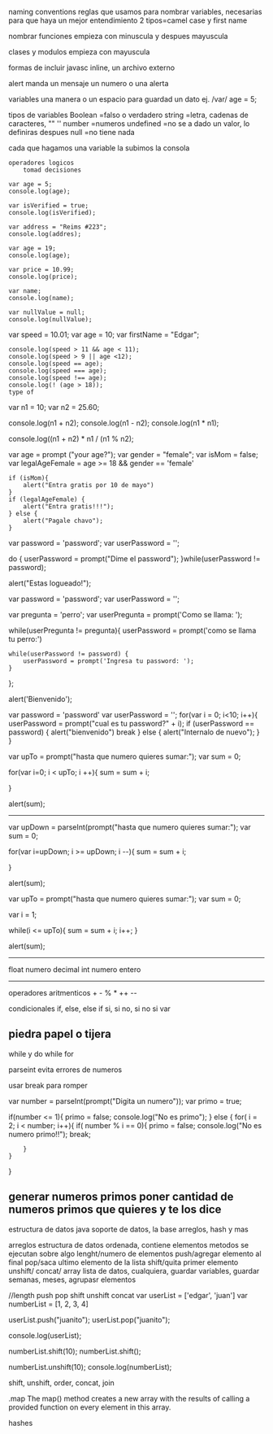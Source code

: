 naming conventions
	reglas que usamos para nombrar variables, necesarias para que haya un mejor entendimiento 2 tipos=camel case y first name

nombrar funciones 
	empieza con minuscula y despues mayuscula

clases y modulos 
	empieza con mayuscula

formas de incluir javasc
	inline, un archivo externo

alert 
	manda un mensaje un numero o una alerta

variables
	una manera o un espacio para guardad un dato ej. /var/ age = 5;

tipos de variables
	Boolean
		=falso o verdadero
	string
		=letra, cadenas de caracteres, "" ''
	number
		=numeros
	undefined
		=no se a dado un valor, lo definiras despues
	null
		=no tiene nada

cada que hagamos una variable la subimos la consola


	operadores logicos
		tomad decisiones

	var age = 5;
	console.log(age);

	var isVerified = true;
	console.log(isVerified);

	var address = "Reims #223";
	console.log(addres);

	var age = 19;
	console.log(age);

	var price = 10.99;
	console.log(price);

	var name;
	console.log(name);

	var nullValue = null;
	console.log(nullValue);

var speed = 10.01;
var age = 10;
var firstName = "Edgar";

	console.log(speed > 11 && age < 11);
	console.log(speed > 9 || age <12);
	console.log(speed == age);
	console.log(speed === age);
	console.log(speed !== age);
	console.log(! (age > 18));
	type of

var n1 = 10;
var n2 = 25.60;

console.log(n1 + n2);
console.log(n1 - n2);
console.log(n1 * n1);

console.log((n1 + n2) * n1 / (n1 % n2);

var age = prompt ("your age?");
var gender = "female";
var isMom = false;
var legalAgeFemale = age >= 18 && gender == 'female'

	if (isMom){
	    alert("Entra gratis por 10 de mayo")
	}
	if (legalAgeFemale) { 
	    alert("Entra gratis!!!");
	} else {
	    alert("Pagale chavo");
	}

var password = 'password';
var userPassword = '';

do {
    userPassword = prompt("Dime el password");
}while(userPassword != password);

alert("Estas logueado!");


var password = 'password';
var userPassword = '';

var pregunta = 'perro';
var userPregunta = prompt('Como se llama: ');

while(userPregunta != pregunta){
        userPassword = prompt('como se llama tu perro:')
    

	while(userPassword != password) {
    	userPassword = prompt('Ingresa tu password: ');
    }
    
    
};


alert('Bienvenido');

var password = 'password'
var userPassword = '';
for(var i = 0; i<10; i++){
    userPassword = prompt("cual es tu password?" + i);
    if (userPassword == password)
    {
        alert("bienvenido")
        break
    }
    else
    {
        alert("Internalo de nuevo");
    }
} 

var upTo = prompt("hasta que numero quieres sumar:");
var sum = 0;

for(var i=0; i < upTo; i ++){
    sum = sum + i;
     
}

alert(sum);

---------------------------------------------

var upDown = parseInt(prompt("hasta que numero quieres sumar:");
var sum = 0;

for(var i=upDown; i >= upDown; i --){
    sum = sum + i;
     
}

alert(sum); 

var upTo = prompt("hasta que numero quieres sumar:");
var sum = 0;
                      
var i = 1;

while(i <= upTo){
    sum = sum + i;
    i++;
}


alert(sum);  

----------------------------------------------
float
	numero decimal
int
	numero entero

----------------------------------------------
operadores aritmenticos
	+ - % * ++ --

condicionales
	if, else, else if
	si, si no, si no si
	var



piedra papel o tijera
---------------------------------------------

while y do while
for

parseint
	evita errores de numeros

usar break para romper

var number = parseInt(prompt("Digita un numero"));
var primo = true;


if(number <= 1){
    primo = false;
    console.log("No es primo");
}
else {
    for( i = 2; i < number; i++){
        if( number % i == 0){
            primo = false;
            console.log("No es numero primo!!");
            break;
            
        } 
    }
}



 generar numeros primos
 poner cantidad de numeros primos que quieres y te los dice
---------------------------------------------
estructura de datos java
	soporte de datos, la base
		arreglos, hash y mas

arreglos
	estructura de datos ordenada, contiene elementos
metodos
	se ejecutan sobre algo
	lenght/numero de elementos
	push/agregar elemento al final
	pop/saca ultimo elemento de la lista
	shift/quita primer elemento
	unshift/
	concat/
array
	lista de datos, cualquiera,
	guardar variables, guardar semanas, meses, agrupasr elementos

//length push pop shift unshift concat
var userList = ['edgar', 'juan']
var numberList = [1, 2, 3, 4]


userList.push("juanito");
userList.pop("juanito");

console.log(userList);

numberList.shift(10);
numberList.shift();

numberList.unshift(10);
console.log(numberList);

shift, unshift, order, concat, join

.map
The map() method creates a new array with the results of calling a provided function on every element in this array.

hashes



